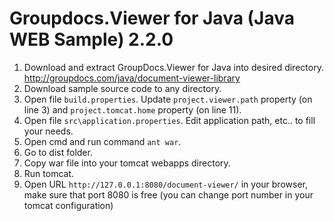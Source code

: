 Groupdocs.Viewer for Java (Java WEB Sample) 2.2.0
=================================================

1. Download and extract GroupDocs.Viewer for Java into desired directory. http://groupdocs.com/java/document-viewer-library
2. Download sample source code to any directory.
3. Open file `build.properties`. Update `project.viewer.path` property (on line 3) and `project.tomcat.home` property (on line 11).
4. Open file `src\application.properties`. Edit application path, etc.. to fill your needs.
5. Open cmd and run command `ant war`.
6. Go to dist folder.
7. Copy war file into your tomcat webapps directory.
8. Run tomcat.
9. Open URL `http://127.0.0.1:8080/document-viewer/` in your browser, make sure that port 8080 is free (you can change port number in your tomcat configuration)
